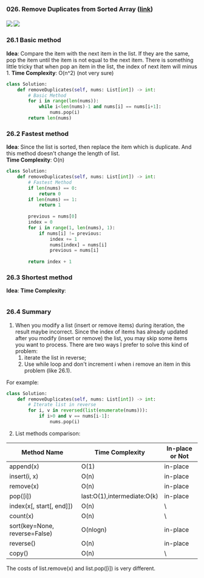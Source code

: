 ### 026. Remove Duplicates from Sorted Array ([link](https://leetcode.com/problems/remove-duplicates-from-sorted-array/))
#### ![](https://img.shields.io/badge/Tag-Array-brightgreen.svg) ![](https://img.shields.io/badge/Difficult-Easy-brightgreen.svg)
### 26.1 Basic method
**Idea**: Compare the item with the next item in the list. If they are the same, pop the item until the item is not equal to the next item. There is something little tricky that when pop an item in the list, the index of next item will minus 1. 
**Time Complexity**: O(n^2) (not very sure)

``` python
class Solution:
    def removeDuplicates(self, nums: List[int]) -> int:
        # Basic Method
        for i in range(len(nums)):
            while i<len(nums)-1 and nums[i] == nums[i+1]:
                nums.pop(i)
        return len(nums)
```

### 26.2 Fastest method
**Idea**: Since the list is sorted, then replace the item which is duplicate. And this method doesn't change the length of list.  
**Time Complexity**: O(n)

``` python
class Solution:
    def removeDuplicates(self, nums: List[int]) -> int:
        # Fastest Method
        if len(nums) == 0:
            return 0
        if len(nums) == 1:
            return 1
        
        previous = nums[0]
        index = 0
        for i in range(1, len(nums), 1):
            if nums[i] != previous:
                index += 1
                nums[index] = nums[i]  
                previous = nums[i]
 
        return index + 1
```

### 26.3 Shortest method
**Idea**: 
**Time Complexity**: 

``` python

```

### 26.4 Summary
1. When you modify a list (insert or remove items) during iteration, the result maybe incorrect. Since the index of items has already updated after you modify (insert or remove) the list, you may skip some items you want to process. There are two ways I prefer to solve this kind of problem: 
    1. iterate the list in reverse; 
    2. Use while loop and don't increment i when i remove an item in this problem (like 26.1).  

For example:
``` python
class Solution:
    def removeDuplicates(self, nums: List[int]) -> int:
        # Iterate list in reverse
        for i, v in reversed(list(enumerate(nums))):
            if i>0 and v == nums[i-1]:
                nums.pop(i)    
```

2. List methods comparison:  

| Method Name | Time Complexity | In-place or Not |  
| --- | --- | --- |  
| append(x) | O(1) | in-place    |  
| insert(i, x) | O(n) | in-place |  
| remove(x) | O(n) | in-place |  
| pop([i]) | last:O(1),intermediate:O(k) | in-place |  
| index(x[, start[, end]]) | O(n) | \ |
| count(x) | O(n) | \ |
| sort(key=None, reverse=False) | O(nlogn) | in-place |  
| reverse() | O(n) | in-place |  
| copy() | O(n) | \ |  

The costs of list.remove(x) and list.pop([i]) is very different. 
 
